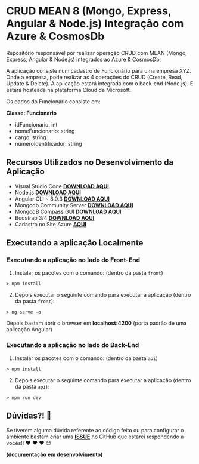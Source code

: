 # CRUD MEAN 8 (Mongo, Express, Angular & Node.js) Integração com Azure & CosmosDb

Repositório responsável por realizar operação CRUD com MEAN (Mongo, Express, Angular & Node.js) integrados ao Azure & CosmosDb.

A aplicação consiste num cadastro de Funcionário para uma empresa XYZ. Onde a empresa, pode realizar as 4 operações do CRUD (Create, Read, Update & Delete). A aplicação estará integrada com o back-end (Node.js). E estará hosteada na plataforma Cloud da Microsoft.

Os dados do Funcionário consiste em:

**Classe: Funcionario**

+ idFuncionario: int
+ nomeFuncionario: string
+ cargo: string
+ numeroIdentificador: string

## Recursos Utilizados no Desenvolvimento da Aplicação

- Visual Studio Code **[DOWNLOAD AQUI](https://code.visualstudio.com/)**
- Node.js **[DOWNLOAD AQUI](https://nodejs.org/en/)**
- Angular CLI ~ 8.0.3 **[DOWNLOAD AQUI](https://angular.io/)**
- Mongodb Community Server **[DOWNLOAD AQUI](https://www.mongodb.com/download-center/community)**
- MongodB Compass GUI **[DOWNLOAD AQUI](https://www.mongodb.com/download-center/compass)**
- Boostrap 3/4 **[DOWNLOAD AQUI](https://getbootstrap.com/docs/3.3/)**
- Cadastro no Site Azure **[AQUI](https://azure.microsoft.com/pt-br/features/azure-portal/)**

## Executando a aplicação Localmente

### Executando a aplicação no lado do Front-End

1) Instalar os pacotes com o comando: (dentro da pasta `front`)

``` 
> npm install
```

2) Depois executar o seguinte comando para executar a aplicação (dentro da pasta `front`):

```
> ng serve -o
```

Depois bastam abrir o browser em **localhost:4200** (porta padrão de uma aplicação Angular)

### Executando a aplicação no lado do Back-End

1) Instalar os pacotes com o comando: (dentro da pasta `api`)

``` 
> npm install
```

2) Depois executar o seguinte comando para executar a aplicação (dentro da pasta `api`):

```
> npm run dev
```

## Dúvidas?! :triangular_flag_on_post:

Se tiverem alguma dúvida referente ao código feito ou para configurar o ambiente bastam criar uma **[ISSUE](https://github.com/glaucia86/crud-mean-azure-cosmosdb/issues)** no GitHub que estarei respondendo a vocês!! :heart: :heart: :heart: :blush:

**(documentação em desenvolvimento)**